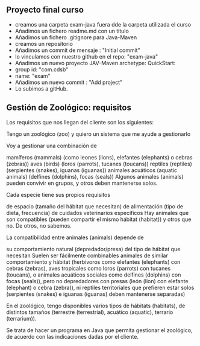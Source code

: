 ## Proyecto final  curso

- creamos una carpeta exam-java fuera dde la carpeta utilizada el curso
- Añadimos un fichero readme.md con un titulo
- Añadimos un fichero .gitignore para Java-Maven
- creamos un repositorio
- Añadimos un commit de mensaje : "Initial commit"
- lo  vinculamos con nuestro github en el repo: "exam-java"
- Añadimos un nuevo proyecto JAV-Maven archetype: QuickStart:
- group id: "com.cdsb"
- name: "exam"
- Añadimos un nuevo commit : "Add project"
- Lo subimos a gitHub.


## Gestión de Zoológico: requisitos
Los requisitos que nos llegan del cliente son los siguientes:

Tengo un zoológico (zoo) y quiero un sistema que me ayude a gestionarlo

Voy a gestionar una combinación de

mamíferos (mammals) (como leones (lions), elefantes (elephants) o cebras (zebras))
aves (birds) (loros (parrots), tucanes (toucans))
reptiles (reptiles) (serpientes (snakes), iguanas (iguanas))
animales acuáticos (aquatic animals) (delfines (dolphins), focas (seals))
Algunos animales (animals) pueden convivir en grupos, y otros deben mantenerse solos.

Cada especie tiene sus propios requisitos

de espacio (tamaño del hábitat que necesitan)
de alimentación (tipo de dieta, frecuencia)
de cuidados veterinarios específicos
Hay animales que son compatibles (pueden compartir el mismo hábitat (habitat)) y otros que no. De otros, no sabemos.

La compatibilidad entre animales (animals) depende de

su comportamiento natural (depredador/presa)
del tipo de hábitat que necesitan
Suelen ser fácilmente combinables animales de similar comportamiento y hábitat (herbívoros como elefantes (elephants) con cebras (zebras), aves tropicales como loros (parrots) con tucanes (toucans), o animales acuáticos sociales como delfines (dolphins) con focas (seals)), pero no depredadores con presas (león (lion) con elefante (elephant) o cebra (zebra)), ni reptiles territoriales que prefieren estar solos (serpientes (snakes) e iguanas (iguanas) deben mantenerse separadas)

En el zoológico, tengo disponibles varios tipos de hábitats (habitats), de distintos tamaños (terrestre (terrestrial), acuático (aquatic), terrario (terrarium)).

Se trata de hacer un programa en Java que permita gestionar el zoológico, de acuerdo con las indicaciones dadas por el cliente.
